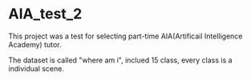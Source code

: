 ﻿# AIA_test_2

This project was a test for selecting part-time AIA(Artificail Intelligence Academy) tutor.

The dataset is called "where am i", inclued 15 class, every class is a individual scene.
